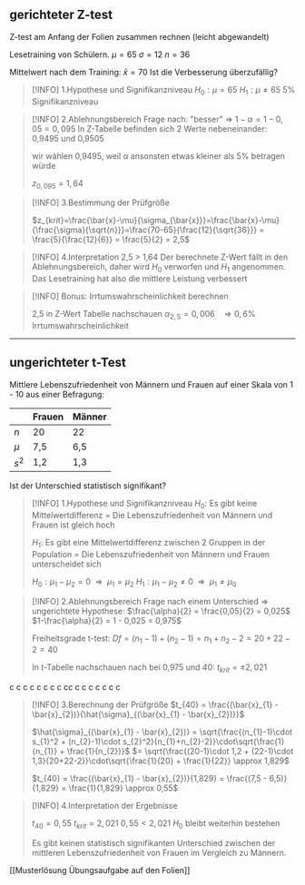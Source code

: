 
## gerichteter Z-test

Z-test am Anfang der Folien zusammen rechnen (leicht abgewandelt)

Lesetraining von Schülern. 
$\mu = 65$
$\sigma = 12$
$n = 36$

Mittelwert nach dem Training:
$\bar{x} = 70$
Ist die Verbesserung überzufällig?

>[!INFO] 1.Hypothese und Signifikanzniveau
>$H_0: \mu = 65$
>$H_1: \mu \neq 65$
>5% Signifikanzniveau

>[!INFO] 2.Ablehnungsbereich
>Frage nach: "besser" $\Rightarrow$
>$1 - \alpha = 1 - 0,05 =0,095$
> In Z-Tabelle befinden sich 2 Werte nebeneinander:
> 0,9495 und 0,9505 
>
>wir wählen 0,9495, weil $\alpha$ ansonsten etwas kleiner als 5% betragen würde
>
>$z_{0,095}=1,64$

>[!INFO] 3.Bestimmung der Prüfgröße
>
>$z_{krit}=\frac{\bar{x}-\mu}{\sigma_{\bar{x}}}=\frac{\bar{x}-\mu}{\frac{\sigma}{\sqrt{n}}}=\frac{70-65}{\frac{12}{\sqrt{36}}} = \frac{5}{\frac{12}{6}} = \frac{5}{2} = 2,5$

>[!INFO] 4.Interpretation
>2,5 > 1,64
>Der berechnete Z-Wert fällt in den Ablehnungsbereich, daher wird $H_0$ verworfen und $H_1$ angenommen. Das Lesetraining hat also die mittlere Leistung verbessert  

>[!INFO] Bonus: Irrtumswahrscheinlichkeit berechnen
> 
> 2,5 in Z-Wert Tabelle nachschauen
> $\alpha_{2,5} = 0,006 ~~~\Rightarrow 0,6\%$ Irrtumswahrscheinlichkeit 


---

## ungerichteter t-Test

Mittlere Lebenszufriedenheit von Männern und Frauen auf einer Skala von 1 - 10 aus einer Befragung:

|       | Frauen | Männer |
| ----- | ------ | ------ |
| $n$   | 20     | 22     |
| $\mu$ | 7,5    | 6,5    |
| $s^2$      |   1,2     |   1,3     |

Ist der Unterschied statistisch signifikant?

>[!INFO] 1.Hypothese und Signifikanzniveau
>$H_0$: Es gibt keine Mittelwertdifferenz = Die Lebenszufriedenheit von Männern und Frauen ist gleich hoch 
>
>$H_1$: Es gibt eine Mittelwertdifferenz zwischen 2 Gruppen in der Population = Die Lebenszufriedenheit von Männern und Frauen unterscheidet sich 
>
>$H_0: \mu_1 - \mu_2 = 0 ~~\Rightarrow~~ \mu_1 = \mu_2$
>$H_1 : \mu_1 - \mu_2 \neq 0 ~~\Rightarrow~~ \mu_1 \neq \mu_0$
>

>[!INFO] 2.Ablehnungsbereich
>Frage nach einem Unterschied $\Rightarrow$ ungerichtete Hypothese: 
>$\frac{\alpha}{2} = \frac{0,05}{2} = 0,025$
>$1-\frac{\alpha}{2} = 1 - 0,025 = 0,975$
>
>Freiheitsgrade t-test: 
>$Df = (n_1 - 1)+(n_2 - 1) = n_1 + n_2 -2 = 20 + 22 - 2 = 40$
>
>In t-Tabelle nachschauen nach bei 0,975 und 40: $t_{krit} = \pm 2,021$

c
c
c
c
c
c
c
c
cc
c
c
c
c
c
c
c






>[!INFO] 3.Berechnung der Prüfgröße
>$t_{40} = \frac{(\bar{x}_{1} - \bar{x}_{2})}{\hat{\sigma}_{(\bar{x}_{1} - \bar{x}_{2})}}$
>
>$\hat{\sigma}_{(\bar{x}_{1} - \bar{x}_{2})} = \sqrt{\frac{(n_{1}-1)\cdot s_{1}^2 + (n_{2}-1)\cdot s_{2}^2}{n_{1}+n_{2}-2}}\cdot\sqrt{\frac{1}{n_{1}} + \frac{1}{n_{2}}}$
>$= \sqrt{\frac{(20-1)\cdot 1,2 + (22-1)\cdot 1,3}{20+22-2}}\cdot\sqrt{\frac{1}{20} + \frac{1}{22}} \approx 1,829$
>
>$t_{40} = \frac{(\bar{x}_{1} - \bar{x}_{2})}{1,829} = \frac{(7,5 - 6,5)}{1,829} = \frac{1}{1,829} \approx 0,55$


>[!INFO] 4.Interpretation der Ergebnisse
>
>$t_{40} = 0,55$
>$t_{krit} = 2,021$
>$0,55 < 2,021$
>$H_0$ bleibt weiterhin bestehen
>
>Es gibt keinen statistisch signifikanten Unterschied zwischen der mittleren Lebenszufriedenheit von Frauen im Vergleich zu Männern. 









[[Musterlösung Übungsaufgabe auf den Folien]]

